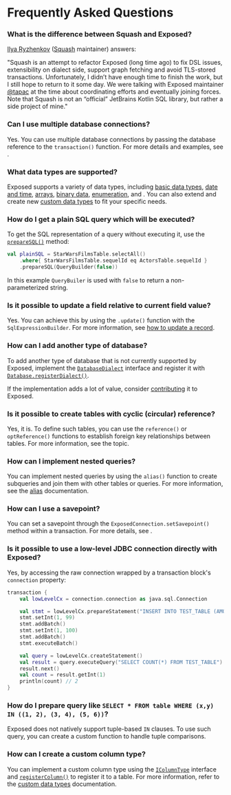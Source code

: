 # Frequently Asked Questions 

### What is the difference between Squash and Exposed?

[Ilya Ryzhenkov](https://github.com/orangy/) ([Squash](https://github.com/orangy/squash) maintainer) answers:

"Squash is an attempt to refactor Exposed (long time ago) to fix DSL issues, extensibility on dialect side, support
graph fetching and avoid TLS-stored transactions. Unfortunately, I didn’t have enough time to finish the work, but I 
still hope to return to it some day. We were talking with Exposed maintainer [@tapac](https://github.com/tapac/) at
the time about coordinating efforts and eventually joining forces. Note that Squash is not an “official” JetBrains
Kotlin SQL library, but rather a side project of mine."

### Can I use multiple database connections?

Yes. You can use multiple database connections by passing the database reference to the `transaction()` function.
For more details and examples, see [](Transactions.md#working-with-multiple-databases).

### What data types are supported?

Exposed supports a variety of data types, including [basic data types](Numeric-Boolean-String-Types.topic),
[date and time](Date-and-time-types.topic), [arrays](Array-types.topic), [binary data](Binary-types.topic),
[enumeration](Enumeration-types.topic), and [](JSON-And-JSONB-types.topic). You can also extend and create new
[custom data types](Custom-data-types.topic) to fit your specific needs.

### How do I get a plain SQL query which will be executed?

To get the SQL representation of a query without executing it, use the
[`prepareSQL()`](https://jetbrains.github.io/Exposed/api/exposed-core/org.jetbrains.exposed.sql/-abstract-query/prepare-s-q-l.html)
method:

```kotlin
val plainSQL = StarWarsFilmsTable.selectAll()
    .where{ StarWarsFilmsTable.sequelId eq ActorsTable.sequelId }
    .prepareSQL(QueryBuilder(false))
```
In this example `QueryBuiler` is used with `false` to return a non-parameterized string.

### Is it possible to update a field relative to current field value?

Yes. You can achieve this by using the `.update()` function with the `SqlExpressionBuilder`. For more information, see
[how to update a record](DSL-CRUD-operations.topic#update-record).

### How can I add another type of database?

To add another type of database that is not currently supported by Exposed, implement the
[`DatabaseDialect`](https://jetbrains.github.io/Exposed/api/exposed-core/org.jetbrains.exposed.sql.vendors/-database-dialect/index.html)
interface and register it with
[`Database.registerDialect()`](https://jetbrains.github.io/Exposed/api/exposed-core/org.jetbrains.exposed.sql/-database/-companion/register-dialect.html).

If the implementation adds a lot of value, consider [contributing](Contributing.md) it to Exposed.

### Is it possible to create tables with cyclic (circular) reference?

Yes, it is. To define such tables, you can use the `reference()` or `optReference()` functions to establish foreign key 
relationships between tables. For more information, see the [](DAO-Relationships.topic) topic.

### How can I implement nested queries?

You can implement nested queries by using the `alias()` function to create subqueries and join them with other tables
or queries. For more information, see the [alias](DSL-Querying-data.topic#alias) documentation.

### How can I use a savepoint?
You can set a savepoint through the `ExposedConnection.setSavepoint()` method within a transaction. For more details,
see [](Transactions.md#using-savepoints).

### Is it possible to use a low-level JDBC connection directly with Exposed?
Yes, by accessing the raw connection wrapped by a transaction block's `connection` property:

```Kotlin
transaction {
    val lowLevelCx = connection.connection as java.sql.Connection

    val stmt = lowLevelCx.prepareStatement("INSERT INTO TEST_TABLE (AMOUNT) VALUES (?)")
    stmt.setInt(1, 99)
    stmt.addBatch()
    stmt.setInt(1, 100)
    stmt.addBatch()
    stmt.executeBatch()

    val query = lowLevelCx.createStatement()
    val result = query.executeQuery("SELECT COUNT(*) FROM TEST_TABLE")
    result.next()
    val count = result.getInt(1)
    println(count) // 2
}
```

### How do I prepare query like `SELECT * FROM table WHERE (x,y) IN ((1, 2), (3, 4), (5, 6))`?
Exposed does not natively support tuple-based `IN` clauses. To use such query, you can create a custom function to 
handle tuple comparisons.

### How can I create a custom column type?

You can implement a custom column type using the [`IColumnType`](https://github.com/JetBrains/Exposed/blob/76a671e57a0105d6aed79e256c088690bd4a56b6/exposed-core/src/main/kotlin/org/jetbrains/exposed/sql/ColumnType.kt#L25) interface
and [`registerColumn()`](https://github.com/JetBrains/Exposed/blob/76a671e57a0105d6aed79e256c088690bd4a56b6/exposed-core/src/main/kotlin/org/jetbrains/exposed/sql/Table.kt#L387)
to register it to a table. For more information, refer to the [custom data types](Custom-data-types.topic) documentation.
